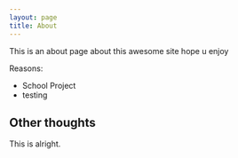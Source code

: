 ```yaml
---
layout: page
title: About
---
```


This is an about page about this awesome site
hope u enjoy

Reasons:
- School Project
- testing

## Other thoughts

This is alright.
